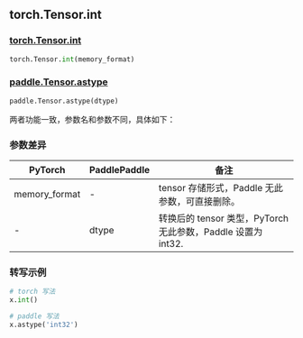 ## torch.Tensor.int
### [torch.Tensor.int](https://pytorch.org/docs/stable/generated/torch.Tensor.int.html?highlight=int#torch.Tensor.int)

```python
torch.Tensor.int(memory_format)
```

### [paddle.Tensor.astype](https://www.paddlepaddle.org.cn/documentation/docs/zh/api/paddle/Tensor_cn.html#astype-dtype)

```python
paddle.Tensor.astype(dtype)
```

两者功能一致，参数名和参数不同，具体如下：
### 参数差异
| PyTorch       | PaddlePaddle | 备注                                                   |
| ------------- | ------------ | ------------------------------------------------------ |
| memory_format | -            | tensor 存储形式，Paddle 无此参数，可直接删除。                               |
|-              | dtype        | 转换后的 tensor 类型，PyTorch 无此参数，Paddle 设置为 int32.                                     |

### 转写示例

```python
# torch 写法
x.int()

# paddle 写法
x.astype('int32')
```
